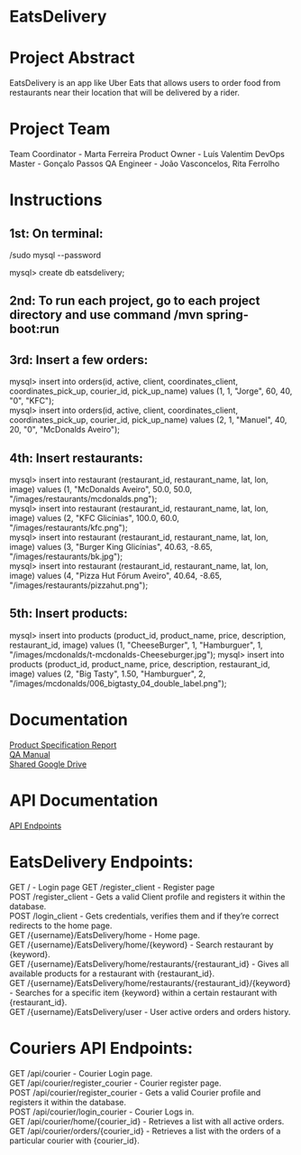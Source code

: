 # EatsDelivery




# Project Abstract
EatsDelivery is an app like Uber Eats that allows users to order food from restaurants near their location that will be delivered by a rider.

# Project Team

Team Coordinator - Marta Ferreira
Product Owner - Luís Valentim
DevOps Master - Gonçalo Passos
QA Engineer - João Vasconcelos, Rita Ferrolho

# Instructions

## 1st: On terminal:

/sudo mysql --password

mysql> create db eatsdelivery;


## 2nd: To run each project, go to each project directory and use command /mvn spring-boot:run

## 3rd: Insert a few orders:

mysql> insert into orders(id, active, client, coordinates_client, coordinates_pick_up, courier_id, pick_up_name) values (1, 1, "Jorge", 60, 40, "0", "KFC");<br>
mysql> insert into orders(id, active, client, coordinates_client, coordinates_pick_up, courier_id, pick_up_name) values (2, 1, "Manuel", 40, 20, "0", "McDonalds Aveiro");

## 4th: Insert restaurants:

mysql> insert into restaurant (restaurant_id, restaurant_name, lat, lon, image) values (1, "McDonalds Aveiro", 50.0, 50.0, "/images/restaurants/mcdonalds.png");<br>
mysql> insert into restaurant (restaurant_id, restaurant_name, lat, lon, image) values (2, "KFC Glicínias", 100.0, 60.0, "/images/restaurants/kfc.png");<br>
mysql> insert into restaurant (restaurant_id, restaurant_name, lat, lon, image) values (3, "Burger King Glicínias", 40.63, -8.65, "/images/restaurants/bk.jpg");<br>
mysql> insert into restaurant (restaurant_id, restaurant_name, lat, lon, image) values (4, "Pizza Hut Fórum Aveiro", 40.64, -8.65, "/images/restaurants/pizzahut.png");


## 5th: Insert products:

mysql> insert into products (product_id, product_name, price, description, restaurant_id, image) values (1, "CheeseBurger", 1, "Hamburguer", 1, "/images/mcdonalds/t-mcdonalds-Cheeseburger.jpg");
mysql> insert into products (product_id, product_name, price, description, restaurant_id, image) values (2, "Big Tasty", 1.50, "Hamburguer", 2, "/images/mcdonalds/006_bigtasty_04_double_label.png");

# Documentation
[Product Specification Report](https://www.google.com) <br>
[QA Manual](https://www.google.com) <br>
[Shared Google Drive](https://drive.google.com/drive/folders/1zjzcV6-d80Iu5UTQMAQvateI-lRDypWi) <br>

# API Documentation
[API Endpoints](https://www.google.com)

# EatsDelivery Endpoints:

GET / - Login page
GET /register_client - Register page<br>
POST /register_client - Gets a valid Client profile and registers it within the database.<br>
POST /login_client - Gets credentials, verifies them and if they’re correct redirects to the home page.<br>
GET /{username}/EatsDelivery/home - Home page.<br>
GET /{username}/EatsDelivery/home/{keyword} - Search restaurant by {keyword}.<br>
GET /{username}/EatsDelivery/home/restaurants/{restaurant_id} - Gives all available products for a restaurant with {restaurant_id}.<br>
GET /{username}/EatsDelivery/home/restaurants/{restaurant_id}/{keyword} - Searches for a specific item {keyword} within a certain restaurant with {restaurant_id}.<br>
GET /{username}/EatsDelivery/user - User active orders and orders history.<br>

# Couriers API Endpoints:

GET /api/courier - Courier Login page. <br>
GET /api/courier/register_courier - Courier register page. <br>
POST /api/courier/register_courier - Gets a valid Courier profile and registers it within the database. <br>
POST /api/courier/login_courier - Courier Logs in. <br>
GET /api/courier/home/{courier_id}  -  Retrieves a list with all active orders. <br>
GET /api/courier/orders/{courier_id}  -  Retrieves a list with the orders of a particular courier with {courier_id}. <br>






